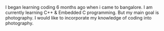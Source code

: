 I began learning coding 6 months ago when i came to bangalore. I am currently learning C++ & Embedded C programming.
But my main goal is photography. I would like to incorporate my knowledge of coding into photography.
